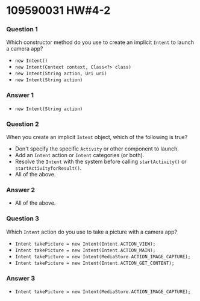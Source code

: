# 109590031 HW#4-2

### **Question 1**

Which constructor method do you use to create an implicit `Intent` to launch a camera app?

- `new Intent()`
- `new Intent(Context context, Class<?> class)`
- `new Intent(String action, Uri uri)`
- `new Intent(String action)`

### Answer 1

- `new Intent(String action)`



### **Question 2**

When you create an implicit `Intent` object, which of the following is true?

- Don't specify the specific `Activity` or other component to launch.
- Add an `Intent` action or `Intent` categories (or both).
- Resolve the `Intent` with the system before calling `startActivity()` or `startActivityforResult()`.
- All of the above.

### Answer 2

- All of the above.



### **Question 3**

Which `Intent` action do you use to take a picture with a camera app?

- `Intent takePicture = new Intent(Intent.ACTION_VIEW);`
- `Intent takePicture = new Intent(Intent.ACTION_MAIN);`
- `Intent takePicture = new Intent(MediaStore.ACTION_IMAGE_CAPTURE);`
- `Intent takePicture = new Intent(Intent.ACTION_GET_CONTENT);`

### Answer 3

- `Intent takePicture = new Intent(MediaStore.ACTION_IMAGE_CAPTURE);`